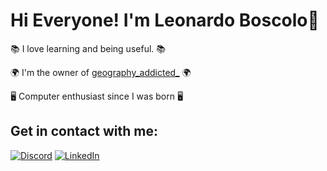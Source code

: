 # Hi Everyone! I'm Leonardo Boscolo👋

📚 I love learning and being useful. 📚

🌍 I'm the owner of [geography_addicted_]("https://www.instagram.com/geography_addicted_/") 🌍

🖥️ Computer enthusiast since I was born 🖥️

## Get in contact with me: 

[![Discord](https://img.shields.io/badge/Discord-%237289DA.svg?&style=for-the-badge&logo=discord&logoColor=white)](https://discord.gg/kaWATNCnzf)
[![LinkedIn](https://img.shields.io/badge/LinkedIn-%230077B5.svg?&style=for-the-badge&logo=linkedin&logoColor=white)](https://www.linkedin.com/in/leonardo-boscolo-gioachina-5613a3232/)

<!---
Gioack/Gioack is a ✨ special ✨ repository because its `README.md` (this file) appears on your GitHub profile.
You can click the Preview link to take a look at your changes.
--->
